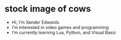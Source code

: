# stock image of cows

- Hi, I’m Xander Edwards
- I’m interested in video games and programming
- I’m currently learning Lua, Python, and Visual Basic
